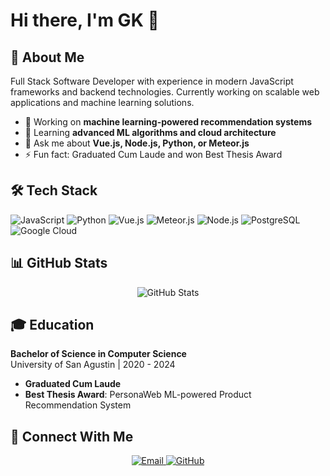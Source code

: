 # Hi there, I'm GK 👋

## 🚀 About Me

Full Stack Software Developer with experience in modern JavaScript frameworks and backend technologies. Currently working on scalable web applications and machine learning solutions.

- 🔭 Working on **machine learning-powered recommendation systems**
- 🌱 Learning **advanced ML algorithms and cloud architecture**
- 💬 Ask me about **Vue.js, Node.js, Python, or Meteor.js**
- ⚡ Fun fact: Graduated Cum Laude and won Best Thesis Award

## 🛠️ Tech Stack

![JavaScript](https://img.shields.io/badge/JavaScript-F7DF1E?style=for-the-badge&logo=javascript&logoColor=black)
![Python](https://img.shields.io/badge/Python-3776AB?style=for-the-badge&logo=python&logoColor=white)
![Vue.js](https://img.shields.io/badge/Vue.js-35495E?style=for-the-badge&logo=vue.js&logoColor=4FC08D)
![Meteor.js](https://img.shields.io/badge/Meteor.js-DE4F4F?style=for-the-badge&logo=meteor&logoColor=white)
![Node.js](https://img.shields.io/badge/Node.js-43853D?style=for-the-badge&logo=node.js&logoColor=white)
![PostgreSQL](https://img.shields.io/badge/PostgreSQL-316192?style=for-the-badge&logo=postgresql&logoColor=white)
![Google Cloud](https://img.shields.io/badge/Google_Cloud-4285F4?style=for-the-badge&logo=google-cloud&logoColor=white)

## 📊 GitHub Stats

<div align="center">
  <img src="https://github-readme-stats.vercel.app/api?username=gkapologista&show_icons=true&theme=tokyonight&hide_border=true" alt="GitHub Stats" />
</div>

## 🎓 Education

**Bachelor of Science in Computer Science**  
University of San Agustin | 2020 - 2024  
- **Graduated Cum Laude**
- **Best Thesis Award**: PersonaWeb ML-powered Product Recommendation System

## 🤝 Connect With Me

<div align="center">
  <a href="mailto:gkapologista@example.com">
    <img src="https://img.shields.io/badge/Email-D14836?style=for-the-badge&logo=gmail&logoColor=white" alt="Email" />
  </a>
  <a href="https://github.com/gkapologista" target="_blank">
    <img src="https://img.shields.io/badge/GitHub-100000?style=for-the-badge&logo=github&logoColor=white" alt="GitHub" />
  </a>
</div>
